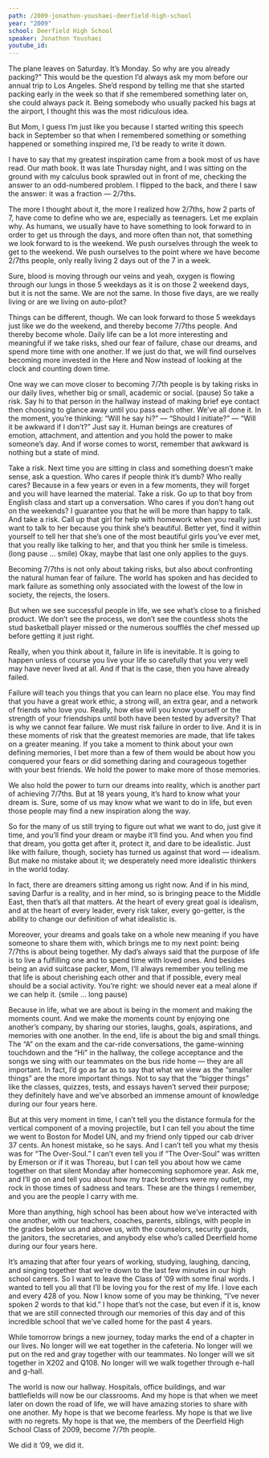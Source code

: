```yaml
---
path: /2009-jonathon-youshaei-deerfield-high-school
year: "2009"
school: Deerfield High School
speaker: Jonathon Youshaei
youtube_id: 
---
```


The plane leaves on Saturday. It’s Monday. So why are you already packing?” This would be the question I’d always ask my mom before our annual trip to Los Angeles. She’d respond by telling me that she started packing early in the week so that if she remembered something later on, she could always pack it. Being somebody who usually packed his bags at the airport, I thought this was the most ridiculous idea.

But Mom, I guess I’m just like you because I started writing this speech back in September so that when I remembered something or something happened or something inspired me, I’d be ready to write it down.

I have to say that my greatest inspiration came from a book most of us have read. Our math book. It was late Thursday night, and I was sitting on the ground with my calculus book sprawled out in front of me, checking the answer to an odd-numbered problem. I flipped to the back, and there I saw the answer: it was a fraction — 2/7ths.

The more I thought about it, the more I realized how 2/7ths, how 2 parts of 7, have come to define who we are, especially as teenagers. Let me explain why. As humans, we usually have to have something to look forward to in order to get us through the days, and more often than not, that something we look forward to is the weekend. We push ourselves through the week to get to the weekend. We push ourselves to the point where we have become 2/7ths people, only really living 2 days out of the 7 in a week.

Sure, blood is moving through our veins and yeah, oxygen is flowing through our lungs in those 5 weekdays as it is on those 2 weekend days, but it is not the same. We are not the same. In those five days, are we really living or are we living on auto-pilot?

Things can be different, though. We can look forward to those 5 weekdays just like we do the weekend, and thereby become 7/7ths people. And thereby become whole. Daily life can be a lot more interesting and meaningful if we take risks, shed our fear of failure, chase our dreams, and spend more time with one another. If we just do that, we will find ourselves becoming more invested in the Here and Now instead of looking at the clock and counting down time.

One way we can move closer to becoming 7/7th people is by taking risks in our daily lives, whether big or small, academic or social. (pause) So take a risk. Say hi to that person in the hallway instead of making brief eye contact then choosing to glance away until you pass each other. We’ve all done it. In the moment, you’re thinking: “Will he say hi?” — “Should I initiate?” — “Will it be awkward if I don’t?” Just say it. Human beings are creatures of emotion, attachment, and attention and you hold the power to make someone’s day. And if worse comes to worst, remember that awkward is nothing but a state of mind.

Take a risk. Next time you are sitting in class and something doesn’t make sense, ask a question. Who cares if people think it’s dumb? Who really cares? Because in a few years or even in a few moments, they will forget and you will have learned the material. Take a risk. Go up to that boy from English class and start up a conversation. Who cares if you don’t hang out on the weekends? I guarantee you that he will be more than happy to talk. And take a risk. Call up that girl for help with homework when you really just want to talk to her because you think she’s beautiful. Better yet, find it within yourself to tell her that she’s one of the most beautiful girls you’ve ever met, that you really like talking to her, and that you think her smile is timeless. (long pause ... smile) Okay, maybe that last one only applies to the guys.

Becoming 7/7ths is not only about taking risks, but also about confronting the natural human fear of failure. The world has spoken and has decided to mark failure as something only associated with the lowest of the low in society, the rejects, the losers.

But when we see successful people in life, we see what’s close to a finished product. We don’t see the process, we don’t see the countless shots the stud basketball player missed or the numerous soufflés the chef messed up before getting it just right.

Really, when you think about it, failure in life is inevitable. It is going to happen unless of course you live your life so carefully that you very well may have never lived at all. And if that is the case, then you have already failed.

Failure will teach you things that you can learn no place else. You may find that you have a great work ethic, a strong will, an extra gear, and a network of friends who love you. Really, how else will you know yourself or the strength of your friendships until both have been tested by adversity? That is why we cannot fear failure. We must risk failure in order to live. And it is in these moments of risk that the greatest memories are made, that life takes on a greater meaning. If you take a moment to think about your own defining memories, I bet more than a few of them would be about how you conquered your fears or did something daring and courageous together with your best friends. We hold the power to make more of those memories.

We also hold the power to turn our dreams into reality, which is another part of achieving 7/7ths. But at 18 years young, it’s hard to know what your dream is. Sure, some of us may know what we want to do in life, but even those people may find a new inspiration along the way.

So for the many of us still trying to figure out what we want to do, just give it time, and you’ll find your dream or maybe it’ll find you. And when you find that dream, you gotta get after it, protect it, and dare to be idealistic. Just like with failure, though, society has turned us against that word — idealism. But make no mistake about it; we desperately need more idealistic thinkers in the world today.

In fact, there are dreamers sitting among us right now. And if in his mind, saving Darfur is a reality, and in her mind, so is bringing peace to the Middle East, then that’s all that matters. At the heart of every great goal is idealism, and at the heart of every leader, every risk taker, every go-getter, is the ability to change our definition of what idealistic is.

Moreover, your dreams and goals take on a whole new meaning if you have someone to share them with, which brings me to my next point: being 7/7ths is about being together. My dad’s always said that the purpose of life is to live a fulfilling one and to spend time with loved ones. And besides being an avid suitcase packer, Mom, I’ll always remember you telling me that life is about cherishing each other and that if possible, every meal should be a social activity. You’re right: we should never eat a meal alone if we can help it. (smile ... long pause)

Because in life, what we are about is being in the moment and making the moments count. And we make the moments count by enjoying one another’s company, by sharing our stories, laughs, goals, aspirations, and memories with one another. In the end, life is about the big and small things. The “A” on the exam and the car-ride conversations, the game-winning touchdown and the “Hi” in the hallway, the college acceptance and the songs we sing with our teammates on the bus ride home — they are all important. In fact, I’d go as far as to say that what we view as the “smaller things” are the more important things. Not to say that the “bigger things” like the classes, quizzes, tests, and essays haven’t served their purpose; they definitely have and we’ve absorbed an immense amount of knowledge during our four years here.

But at this very moment in time, I can’t tell you the distance formula for the vertical component of a moving projectile, but I can tell you about the time we went to Boston for Model UN, and my friend only tipped our cab driver 37 cents. An honest mistake, so he says. And I can’t tell you what my thesis was for “The Over-Soul.” I can’t even tell you if “The Over-Soul” was written by Emerson or if it was Thoreau, but I can tell you about how we came together on that silent Monday after homecoming sophomore year. Ask me, and I’ll go on and tell you about how my track brothers were my outlet, my rock in those times of sadness and tears. These are the things I remember, and you are the people I carry with me.

More than anything, high school has been about how we’ve interacted with one another, with our teachers, coaches, parents, siblings, with people in the grades below us and above us, with the counselors, security guards, the janitors, the secretaries, and anybody else who’s called Deerfield home during our four years here.

It’s amazing that after four years of working, studying, laughing, dancing, and singing together that we’re down to the last few minutes in our high school careers. So I want to leave the Class of ’09 with some final words. I wanted to tell you all that I’ll be loving you for the rest of my life. I love each and every 428 of you. Now I know some of you may be thinking, “I’ve never spoken 2 words to that kid.” I hope that’s not the case, but even if it is, know that we are still connected through our memories of this day and of this incredible school that we’ve called home for the past 4 years.

While tomorrow brings a new journey, today marks the end of a chapter in our lives. No longer will we eat together in the cafeteria. No longer will we put on the red and gray together with our teammates. No longer will we sit together in X202 and Q108. No longer will we walk together through e-hall and g-hall.

The world is now our hallway. Hospitals, office buildings, and war battlefields will now be our classrooms. And my hope is that when we meet later on down the road of life, we will have amazing stories to share with one another. My hope is that we become fearless. My hope is that we live with no regrets. My hope is that we, the members of the Deerfield High School Class of 2009, become 7/7th people.

We did it ’09, we did it.